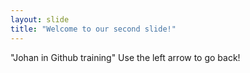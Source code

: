 ```yaml
---
layout: slide
title: "Welcome to our second slide!"
---
```

"Johan in Github training"
Use the left arrow to go back!
